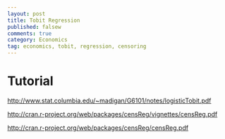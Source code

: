 ```yaml
---
layout: post
title: Tobit Regression
published: falsew
comments: true
category: Economics
tag: economics, tobit, regression, censoring
---
```



# Tutorial

http://www.stat.columbia.edu/~madigan/G6101/notes/logisticTobit.pdf

http://cran.r-project.org/web/packages/censReg/vignettes/censReg.pdf

http://cran.r-project.org/web/packages/censReg/censReg.pdf